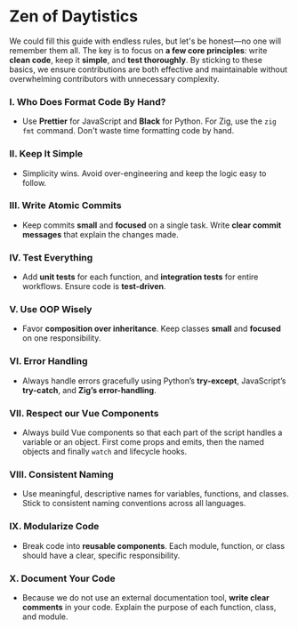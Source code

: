 # Zen of Daytistics
We could fill this guide with endless rules, but let's be honest—no one will remember them all. The key is to focus on **a few core principles**: write **clean code**, keep it **simple**, and **test thoroughly**. By sticking to these basics, we ensure contributions are both effective and maintainable without overwhelming contributors with unnecessary complexity.

### **I. Who Does Format Code By Hand?**
- Use **Prettier** for JavaScript and **Black** for Python. For Zig, use the `zig fmt` command. Don't waste time formatting code by hand.

### **II. Keep It Simple**
- Simplicity wins. Avoid over-engineering and keep the logic easy to follow. 


### **III. Write Atomic Commits**
- Keep commits **small** and **focused** on a single task. Write **clear commit messages** that explain the changes made.

### **IV. Test Everything**
- Add **unit tests** for each function, and **integration tests** for entire workflows. Ensure code is **test-driven**.

### **V. Use OOP Wisely**
- Favor **composition over inheritance**. Keep classes **small** and **focused** on one responsibility.

### **VI. Error Handling**
- Always handle errors gracefully using Python’s **try-except**, JavaScript’s **try-catch**, and **Zig’s error-handling**.

### **VII. Respect our Vue Components**
- Always build Vue components so that each part of the script handles a variable or an object. First come props and emits, then the named objects and finally `watch` and lifecycle hooks.

### **VIII. Consistent Naming**
- Use meaningful, descriptive names for variables, functions, and classes. Stick to consistent naming conventions across all languages.

### **IX. Modularize Code**
- Break code into **reusable components**. Each module, function, or class should have a clear, specific responsibility.

### **X. Document Your Code**
- Because we do not use an external documentation tool, **write clear comments** in your code. Explain the purpose of each function, class, and module.
